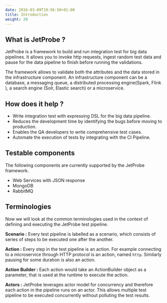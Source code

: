 ```yaml
---
date: 2016-03-09T19:56:50+01:00
title: Introduction
weight: 20
---
```


## What is JetProbe ?

JetProbe is a framework to build and run integration test for big data pipelines. It allows you to invoke http requests, ingest random test data and pause for the data pipeline to finish before running the validations.

The framework allows to validate both the attributes and the data stored in the infrastructure component. An infrastructure component can be a database, a messaging queue, a distributed processing engine(Spark, Flink ), a search engine (Solr, Elastic search) or a microservice.

## How does it help ?

*  Write integration test with expressing DSL for the big data pipeline.
*  Reduces the development time by identifying the bugs before moving to production.
*  Enables the QA developers to write comprehensive test cases.
*  Automate the execution of tests by integrating with the CI Pipeline.

## Testable components

The following components are currently supported by the JetProbe framework.

* Web Services with JSON response
* MongoDB
* RabbitMQ

## Terminologies

Now we will look at the common terminologies used in the context of defining and executing the JetProbe test pipeline.

**Scenario :** Every test pipeline is labelled as a scenario, which consists of series of steps to be executed one after the another.

**Action :** Every step in the test pipeline is an action. For example connecting to a microservice through HTTP protocol is an action, named `http`. Similarly pausing for some duration is also an action.

**Action Builder :** Each action would take an ActionBuilder object as a parameter, that is used at the runtime to execute the action.

**Actors :**  JetProbe leverages actor model for concurrency and therefore each action in the pipeline runs on an actor. This allows multiple test pipeline to be executed concurrently without polluting the test results.
